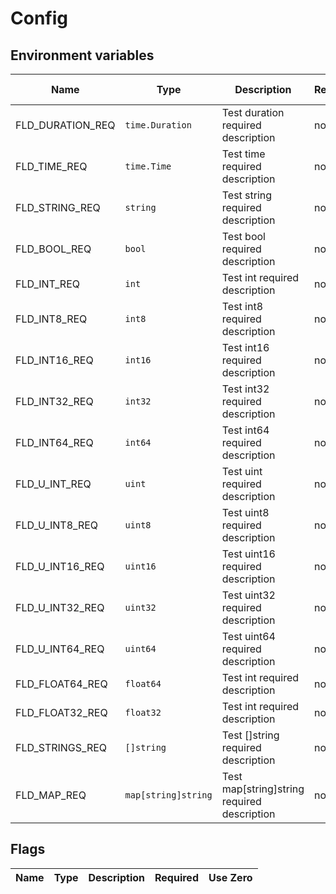 # Config

## Environment variables

| Name | Type | Description | Required | Use Zero |
|------|------|------|------|------|
|FLD_DURATION_REQ|<code>time.Duration</code>|Test duration required description|no|yes|
|FLD_TIME_REQ|<code>time.Time</code>|Test time required description|no|yes|
|FLD_STRING_REQ|<code>string</code>|Test string required description|no|yes|
|FLD_BOOL_REQ|<code>bool</code>|Test bool required description|no|yes|
|FLD_INT_REQ|<code>int</code>|Test int required description|no|yes|
|FLD_INT8_REQ|<code>int8</code>|Test int8 required description|no|yes|
|FLD_INT16_REQ|<code>int16</code>|Test int16 required description|no|yes|
|FLD_INT32_REQ|<code>int32</code>|Test int32 required description|no|yes|
|FLD_INT64_REQ|<code>int64</code>|Test int64 required description|no|yes|
|FLD_U_INT_REQ|<code>uint</code>|Test uint required description|no|yes|
|FLD_U_INT8_REQ|<code>uint8</code>|Test uint8 required description|no|yes|
|FLD_U_INT16_REQ|<code>uint16</code>|Test uint16 required description|no|yes|
|FLD_U_INT32_REQ|<code>uint32</code>|Test uint32 required description|no|yes|
|FLD_U_INT64_REQ|<code>uint64</code>|Test uint64 required description|no|yes|
|FLD_FLOAT64_REQ|<code>float64</code>|Test int required description|no|yes|
|FLD_FLOAT32_REQ|<code>float32</code>|Test int required description|no|yes|
|FLD_STRINGS_REQ|<code>[]string</code>|Test []string required description|no|yes|
|FLD_MAP_REQ|<code>map[string]string</code>|Test map[string]string required description|no|yes|
## Flags

| Name | Type | Description | Required | Use Zero |
|------|------|------|------|------|
